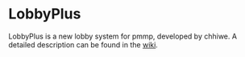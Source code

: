 # LobbyPlus
LobbyPlus is a new lobby system for pmmp, developed by chhiwe. A detailed description can be found in the <a href="https://github.com/chhiwe/LobbyPlus/wiki">wiki</a>.
